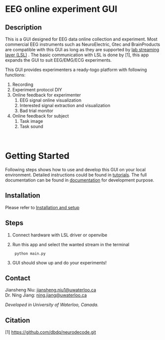 # EEG online experiment GUI

## Description

This is a GUI designed for EEG data online collection and experiment. Most commercial EEG 
instruments such as NeuroElectric, Gtec and BrainProducts are compatible with this GUI as 
long as they are supported by [lab streaming layer (LSL)](https://labstreaminglayer.readthedocs.io/info/supported_devices.html) . The basic communication with LSL is done by [1], 
this app expands the GUI to suit EEG/EMG/ECG experiments.

This GUI provides experimenters a ready-togo platform with following functions:
1. Recording
2. Experiment protocol DIY
3. Online feedback for experimenter
    1. EEG signal online visualization
    2. Interested signal extraction and visualization 
    3. Bad trial monitor
4. Online feedback for subject
    1. Task image
    2. Task sound
<br>

# Getting Started

Following steps shows how to use and develop this GUI on your local environment. Detailed 
instructions could be found in [tutorials](https://willsniu186.github.io/uw_eboinics_experimental_interface/build/html/Tutorial.html). 
The full documentation can be found in [documentation](https://willsniu186.github.io/uw_eboinics_experimental_interface/build/html/index.html)
 for development purpose.


 
## Installation

Please refer to [Installation and setup](https://willsniu186.github.io/uw_eboinics_experimental_interface/build/html/Tutorial_for_users.html)

## Steps
1. Connect hardware with LSL driver or openvibe
2. Run this app and select the wanted stream in the terminal
   ```buildoutcfg
    python main.py
    ```

3. GUI should show up and do your experiments!


## Contact
Jiansheng Niu: jiansheng.niu1@uwaterloo.ca
<br>
Dr. Ning Jiang: ning.jiang@uwaterloo.ca

_Developed in University of Waterloo, Canada._
## Citation
[1] https://github.com/dbdq/neurodecode.git

